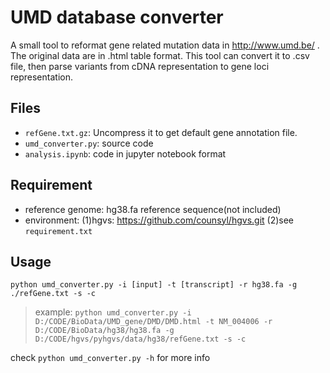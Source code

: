 # UMD database converter

A small tool to reformat gene related mutation data in http://www.umd.be/ .
The original data are in .html table format. This tool can convert it to .csv file, then parse variants from cDNA representation to gene loci representation.

## Files
- `refGene.txt.gz`: Uncompress it to get default gene annotation file. 
- `umd_converter.py`: source code
- `analysis.ipynb`: code in jupyter notebook format


## Requirement
- reference genome: hg38.fa reference sequence(not included)
- environment:
    (1)hgvs: https://github.com/counsyl/hgvs.git
    (2)see `requirement.txt`

## Usage

`python umd_converter.py -i [input] -t [transcript] -r hg38.fa -g ./refGene.txt -s -c`

>example:
`python umd_converter.py -i D:/CODE/BioData/UMD_gene/DMD/DMD.html -t NM_004006 -r D:/CODE/BioData/hg38/hg38.fa -g D:/CODE/hgvs/pyhgvs/data/hg38/refGene.txt -s -c`

check `python umd_converter.py -h` for more info

